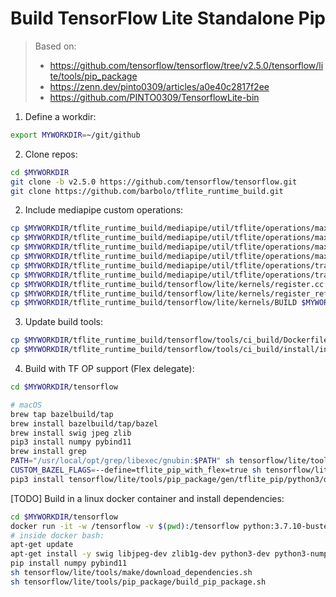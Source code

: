 # Build TensorFlow Lite Standalone Pip

> Based on:
> - https://github.com/tensorflow/tensorflow/tree/v2.5.0/tensorflow/lite/tools/pip_package
> - https://zenn.dev/pinto0309/articles/a0e40c2817f2ee
> - https://github.com/PINTO0309/TensorflowLite-bin

1. Define a workdir:

```bash
export MYWORKDIR=~/git/github
```

2. Clone repos:

```bash
cd $MYWORKDIR
git clone -b v2.5.0 https://github.com/tensorflow/tensorflow.git
git clone https://github.com/barbolo/tflite_runtime_build.git
```

2. Include mediapipe custom operations:

```bash
cp $MYWORKDIR/tflite_runtime_build/mediapipe/util/tflite/operations/max_pool_argmax.cc $MYWORKDIR/tensorflow/tensorflow/lite/kernels
cp $MYWORKDIR/tflite_runtime_build/mediapipe/util/tflite/operations/max_pool_argmax.h $MYWORKDIR/tensorflow/tensorflow/lite/kernels
cp $MYWORKDIR/tflite_runtime_build/mediapipe/util/tflite/operations/max_unpooling.cc $MYWORKDIR/tensorflow/tensorflow/lite/kernels
cp $MYWORKDIR/tflite_runtime_build/mediapipe/util/tflite/operations/max_unpooling.h $MYWORKDIR/tensorflow/tensorflow/lite/kernels
cp $MYWORKDIR/tflite_runtime_build/mediapipe/util/tflite/operations/transpose_conv_bias.cc $MYWORKDIR/tensorflow/tensorflow/lite/kernels
cp $MYWORKDIR/tflite_runtime_build/mediapipe/util/tflite/operations/transpose_conv_bias.h $MYWORKDIR/tensorflow/tensorflow/lite/kernels
cp $MYWORKDIR/tflite_runtime_build/tensorflow/lite/kernels/register.cc $MYWORKDIR/tensorflow/tensorflow/lite/kernels
cp $MYWORKDIR/tflite_runtime_build/tensorflow/lite/kernels/register_ref.cc $MYWORKDIR/tensorflow/tensorflow/lite/kernels
cp $MYWORKDIR/tflite_runtime_build/tensorflow/lite/kernels/BUILD $MYWORKDIR/tensorflow/tensorflow/lite/kernels
```

3. Update build tools:

```bash
cp $MYWORKDIR/tflite_runtime_build/tensorflow/tools/ci_build/Dockerfile.cpu $MYWORKDIR/tensorflow/tensorflow/tools/ci_build/
cp $MYWORKDIR/tflite_runtime_build/tensorflow/tools/ci_build/install/install_deb_packages.sh $MYWORKDIR/tensorflow/tensorflow/tools/ci_build/install/
```

4. Build with TF OP support (Flex delegate):

```bash
cd $MYWORKDIR/tensorflow

# macOS
brew tap bazelbuild/tap
brew install bazelbuild/tap/bazel
brew install swig jpeg zlib
pip3 install numpy pybind11
brew install grep
PATH="/usr/local/opt/grep/libexec/gnubin:$PATH" sh tensorflow/lite/tools/make/download_dependencies.sh
CUSTOM_BAZEL_FLAGS=--define=tflite_pip_with_flex=true sh tensorflow/lite/tools/pip_package/build_pip_package.sh native
pip3 install tensorflow/lite/tools/pip_package/gen/tflite_pip/python3/dist/tflite_runtime-2.5.0-cp39-cp39-macosx_11_0_x86_64.whl
```


[TODO] Build in a linux docker container and install dependencies:

```bash
cd $MYWORKDIR/tensorflow
docker run -it -w /tensorflow -v $(pwd):/tensorflow python:3.7.10-buster bash
# inside docker bash:
apt-get update
apt-get install -y swig libjpeg-dev zlib1g-dev python3-dev python3-numpy
pip install numpy pybind11
sh tensorflow/lite/tools/make/download_dependencies.sh
sh tensorflow/lite/tools/pip_package/build_pip_package.sh

```
